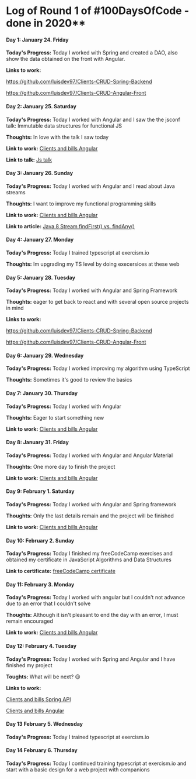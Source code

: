 # Log of Round 1 of #100DaysOfCode - done in 2020**

#### Day 1: January 24. Friday

**Today's Progress:** Today I worked with Spring and created a DAO, also show the data obtained on the front with Angular.

**Links to work:**

https://github.com/luisdev97/Clients-CRUD-Spring-Backend

https://github.com/luisdev97/Clients-CRUD-Angular-Front




#### Day 2: January 25. Saturday

**Today's Progress:** Today I worked with Angular and I saw the the jsconf talk:
Immutable data structures for functional JS 

**Thoughts:**  In love with the talk I saw today

**Link to work:** [Clients and bills Angular](https://github.com/luisdev97/Clients-CRUD-Angular-Front)

**Link to talk:** [Js talk](https://www.youtube.com/watch?v=Wo0qiGPSV-s)



#### Day 3: January 26. Sunday

**Today's Progress:** Today I worked with Angular and I read about Java streams

**Thoughts:**  I want to improve my functional programming skills

**Link to work:** [Clients and bills Angular](https://github.com/luisdev97/Clients-CRUD-Angular-Front)

**Link to article:** [Java 8 Stream findFirst() vs. findAny()](https://www.baeldung.com/java-stream-findfirst-vs-findany)

#### Day 4: January 27. Monday
**Today's Progress:** Today I trained typescript at exercism.io

**Thoughts:** Im upgrading my TS level by doing execersices at these web


#### Day 5: January 28. Tuesday
**Today's Progress:** Today I worked with Angular and Spring Framework

**Thoughts:** eager to get back to react and with several open source projects in mind

**Links to work:**

https://github.com/luisdev97/Clients-CRUD-Spring-Backend

https://github.com/luisdev97/Clients-CRUD-Angular-Front


#### Day 6: January 29. Wednesday
**Today's Progress:** Today I worked improving my algorithm using TypeScript

**Thoughts:**  Sometimes it's good to review the basics


#### Day 7: January 30. Thursday

**Today's Progress:** Today I worked with Angular

**Thoughts:** Eager to start something new

**Link to work:** [Clients and bills Angular](https://github.com/luisdev97/Clients-CRUD-Angular-Front)



#### Day 8: January 31. Friday

**Today's Progress:** Today I worked with Angular and Angular Material

**Thoughts:** One more day to finish the project

**Link to work:** [Clients and bills Angular](https://github.com/luisdev97/Clients-CRUD-Angular-Front)


#### Day 9: February 1. Saturday

**Today's Progress:** Today I worked with Angular and Spring framework

**Thoughts:** Only the last details remain and the project will be finished

**Link to work:** [Clients and bills Angular](https://github.com/luisdev97/Clients-CRUD-Angular-Front)


#### Day 10: February 2. Sunday

**Today's Progress:** Today I finished my freeCodeCamp exercises and obtained my certificate in JavaScript Algorithms and Data Structures

**Link to certificate:** [freeCodeCamp certificate](https://www.freecodecamp.org/certification/fcc4d5c1a3d-7087-4948-ab29-574328d645cc/javascript-algorithms-and-data-structures)



#### Day 11: February 3. Monday

**Today's Progress:** Today I worked with angular but I couldn't not advance due to an error that I couldn't solve

**Thoughts:** Although it isn't pleasant to end the day with an error, I must remain encouraged

**Link to work:** [Clients and bills Angular](https://github.com/luisdev97/Clients-CRUD-Angular-Front)


#### Day 12: February 4. Tuesday

**Today's Progress:** Today I worked with Spring and Angular and I have finished my project

**Toughts:** What will be next? :relieved:

**Links to work:**

[Clients and bills Spring API](https://github.com/luisdev97/Clients-CRUD-Spring-Backend)

[Clients and bills Angular](https://github.com/luisdev97/Clients-CRUD-Angular-Front)



#### Day 13 February 5. Wednesday
**Today's Progress:** Today I trained typescript at exercism.io


#### Day 14 February 6. Thursday
**Today's Progress:** Today I continued training typescript at exercism.io and start with a basic design for a web project with companions






